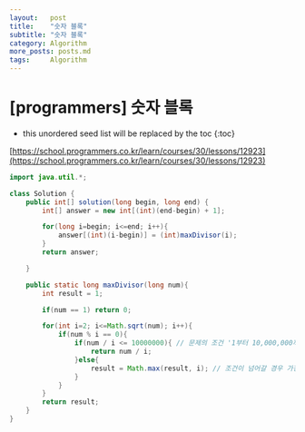 ```yaml
---
layout:   post
title:    "숫자 블록"
subtitle: "숫자 블록"
category: Algorithm
more_posts: posts.md
tags:     Algorithm
---
```

# [programmers] 숫자 블록

<!--more-->
<!-- Table of contents -->
* this unordered seed list will be replaced by the toc
{:toc}

[https://school.programmers.co.kr/learn/courses/30/lessons/12923](https://school.programmers.co.kr/learn/courses/30/lessons/12923)

```java
import java.util.*;

class Solution {
    public int[] solution(long begin, long end) {
        int[] answer = new int[(int)(end-begin) + 1];

        for(long i=begin; i<=end; i++){
            answer[(int)(i-begin)] = (int)maxDivisor(i);
        }
        return answer;

    }

    public static long maxDivisor(long num){
        int result = 1;

        if(num == 1) return 0;

        for(int i=2; i<=Math.sqrt(num); i++){
            if(num % i == 0){
                if(num / i <= 10000000){ // 문제의 조건 '1부터 10,000,000까지의 숫자'
                    return num / i;
                }else{
                    result = Math.max(result, i); // 조건이 넘어갈 경우 가장 큰 약수를 추출한다(i 는 Math.sqrt(num)으로 최대 31,622
                }
            }
        }
        return result;
    }
}

```